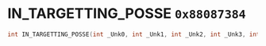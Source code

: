 # IN_TARGETTING_POSSE `0x88087384`

```cpp
int IN_TARGETTING_POSSE(int _Unk0, int _Unk1, int _Unk2, int _Unk3, int _Unk4, int _Unk5, int _Unk6, int _Unk7, int _Unk8);
```